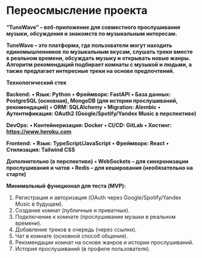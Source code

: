 # Переосмысление проекта


**“TuneWave” – веб-приложение для совместного прослушивания музыки, обсуждения и знакомств по музыкальным интересам.**

**TuneWave – это платформа, где пользователи могут находить единомышленников по музыкальным вкусам, слушать треки вместе в реальном времени, обсуждать музыку и открывать новые жанры. Алгоритм рекомендаций подбирает комнаты с музыкой и людьми, а также предлагает интересные треки на основе предпочтений.**

**Технологический стек**

**Backend:**
 **• Язык: Python**
 **• Фреймворк: FastAPI**
 **• База данных: PostgreSQL (основная), MongoDB (для истории прослушиваний, рекомендаций)**
 **• ORM: SQLAlchemy**
 **• Migration: Alembic**
 **• Аутентификация: OAuth2 (Google/Spotify/Yandex Music в перспективе)**

**DevOps:**
 **• Контейнеризация: Docker**
 **• CI/CD: GitLab**
 **• Хостинг: https://www.heroku.com**

**Frontend:**
 **• Язык: TypeScript/JavaScript**
 **• Фреймворк: React**
 **• Стилизация: Tailwind CSS**

**Дополнительно (в перспективе)**
 **• WebSockets – для синхронизации прослушивания и чатов**
 **• Redis – для кеширования (необязательно на старте)**

**Минимальный функционал для теста (MVP):**
 1. Регистрация и авторизация (OAuth через Google/Spotify/Yandex Music в будущем).
 2. Создание комнат (публичные и приватные).
 3. Подключение к комнате (прослушивание музыки в реальном времени).
 4. Добавление треков в очередь (через ссылки).
 5. Чат в комнате (основной способ общения).
 6. Рекомендации комнат на основе жанров и истории прослушиваний.
 7. История прослушиваний (в профиле пользователя).
